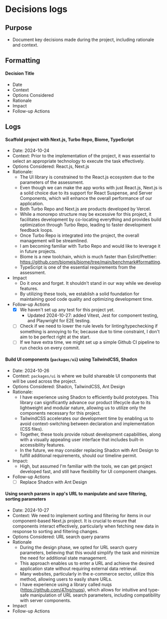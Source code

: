 # Decisions logs

## Purpose

- Document key decisions made during the project, including rationale and context.

## Formatting

#### Decision Title

- Date
- Context
- Options Considered
- Rationale
- Impact
- Follow-up Actions

## Logs

#### Scaffold project with Next.js, Turbo Repo, Biome, TypeScript

- Date: 2024-10-24
- Context: Prior to the implementation of the project, it was essential to select an appropriate technology to execute
  the task effectively.
- Options Considered: React.js, Next.js
- Rationale:
    + The UI library is constrained to the React.js ecosystem due to the parameters of the assessment.
    + Even though we can make the app works with just React.js, Next.js is a solid choice due to its support for React
      Suspense, and Server Components, which will enhance the overall performance of our application.
    + Both Turbo Repo and Next.js are products developed by Vercel.
    + While a monorepo structure may be excessive for this project, it facilitates development by co-locating everything
      and provides build optimization through Turbo Repo, leading to faster development feedback loops.
    + Once Turbo Repo is integrated into the project, the overall management will be streamlined.
    + I am becoming familiar with Turbo Repo and would like to leverage it in future projects.
    + Biome is a new toolchain, which is much faster than
      Eslint/Prettier: https://github.com/biomejs/biome/tree/main/benchmark#formatting.
    + TypeScript is one of the essential requirements from the assessment.
- Impact
    + Do it once and forget. It shouldn't stand in our way while we develop features.
    + By utilizing these tools, we establish a solid foundation for maintaining good code quality and optimizing
      development time.
- Follow-up Actions
    + [x] We haven't set up any test for this project yet.
        - Updated 2024-10-27: added Vitest, Jest for component testing, and Playwright for E2E testing.
    + [ ] Check if we need to lower the rule levels for linting/typechecking if something is annoying to fix; because
      due to
      time constraint, I don't aim to be perfect right at the start.
    + [ ] If we have extra time, we might set up a simple Github CI pipeline to run checks on every commit.

#### Build UI components (`packages/ui`) using TailwindCSS, Shadcn

- Date: 2024-10-26
- Context: `packages/ui` is where we build shareable UI components that will be used across the project.
- Options Considered: Shadcn, TailwindCSS, Ant Design
- Rationale:
    + I have experience using Shadcn to efficiently build prototypes. This library can significantly advance our product
      lifecycle due to its lightweight and modular nature, allowing us to utilize only the components necessary for this
      project.
    + TailwindCSS accelerates our development time by enabling us to avoid context-switching between declaration and
      implementation (CSS files).
    + Together, these tools provide robust development capabilities, along with a visually appealing user interface that
      includes built-in accessibility features.
    + In the future, we may consider replacing Shadcn with Ant Design to fulfill additional requirements, should our
      timeline permit.
- Impact:
    - High, but assumed I'm familiar with the tools, we can get project developed fast, and still have flexibility for
      UI
      component changes.
- Follow-up Actions
    + [ ] Replace Shadcn with Ant Design

#### Using search params in app's URL to manipulate and save filtering, sorting parameters

- Date: 2024-10-27
- Context: We need to implement sorting and filtering for items in our component-based Next.js project. It is crucial to
  ensure that components interact effectively, particularly when fetching new data in response to sorting and filtering
  changes.
- Options Considered: URL search query params
- Rationale
    + During the design phase, we opted for URL search query parameters, believing that this would simplify the task and
      minimize the need for additional state management.
    + This approach enables us to enter a URL and achieve the desired application state without requiring external data retrieval.
    + Many websites, particularly in the e-commerce sector, utilize this method, allowing users to easily share URLs.
    + I have experience using a library called nuqs (https://github.com/47ng/nuqs), which allows for intuitive and
      type-safe manipulation of URL search parameters, including compatibility with server components.
- Impact
- Follow-up Actions